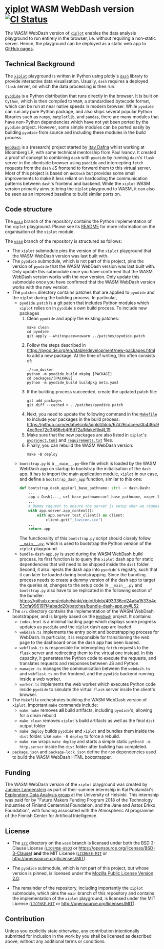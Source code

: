 # [&chi;iplot](https://github.com/edahelsinki/xiplot) WASM WebDash version &emsp; [![CI Status]][workflow]

[CI Status]: https://img.shields.io/github/checks-status/edahelsinki/xiplot/wasm?label=gh-pages
[workflow]: https://github.com/edahelsinki/xiplot/actions/workflows/gh-pages.yaml?query=branch%3Awasm

The WASM WebDash version of [`xiplot`](https://github.com/edahelsinki/xiplot) enables the data analysis playground to run entirely in the browser, i.e. without requiring a non-static server. Hence, the playground can be deployed as a static web app to [GitHub pages](https://www.edahelsinki.fi/xiplot).

## Technical Background

The [`xiplot`](https://github.com/edahelsinki/xiplot) playground is written in Python using plotly's [`dash`](https://github.com/plotly/dash) library to provide interactive data visualisation. Usually, `dash` requires a deployed `flask` server, on which the data processing is then run.

[`pyodide`](https://github.com/pyodide/pyodide) is a Python distribution that runs directly in the browser. It is built on `Cython`, which is then compiled to `WASM`, a standardised bytecode format, which can be run at near native speeds in modern browser. While `pyodide` can run any pure Python package, and also ships several popular Python libraries such as `numpy`, `matplotlib`, and `pandas`, there are many modules that have non-Python dependencies which have not yet been ported by the `pyodide` project. However, some simple modules can be ported easily by building `pyodide` from source and including these modules in the build process.

[`WebDash`](https://github.com/ibdafna/webdash) is a (research) project started by [Itay Dafna](https://github.com/ibdafna) whilst working at Bloomberg LP, with some technical mentorship from Paul Ivanov. It created a proof of concept to combining `dash` with `pyodide` by running `dash`'s `flask` server in the clientside browser using `pyodide` and intercepting `fetch` requests from the `dash` JS frontend to forward them to this virtual server. Most of this project is based on `WebDash` but provides some small improvements to make it less reliant on hardcoding the communication patterns between `dash`'s frontend and backend. While the `xiplot` WASM version primarily aims to bring the `xiplot` playground to WASM, it can also be seen as an improved baseline to build similar ports on.

## Code structure

The [`main`](https://github.com/edahelsinki/xiplot/tree/main) branch of the repository contains the Python implementation of the `xiplot` playground. Please see its [README](https://github.com/edahelsinki/xiplot/blob/main/README.md) for more information on the organisation of the `xiplot` module.

The [`wasm`](https://github.com/edahelsinki/xiplot/tree/wasm) branch of the repository is structured as follows:
* The `xiplot` submodule pins the version of the `xiplot` playground that the WASM WebDash version was last built with.
* The `pyodide` submodule, which is not part of this project, pins the version of `pyodide` that the WASM WebDash version was last built with. Only update this submodule once you have confirmed that the WASM WebDash version works with the new version. Only update this submodule once you have confirmed that the WASM WebDash version works with the new version.
* The `patches` directory contains patches that are applied to `pyodide` and the `xiplot` during the building process. In particular,
  * `pyodide.patch` is a git patch that includes Python modules which `xiplot` relies on in `pyodide`'s own build process. To include new packages
    1. Clean `pyodide` and apply the existing patches:
       ```shell
       make clean
       cd pyodide
       git apply --whitespace=nowarn ../patches/pyodide.patch
       ```
    2. Follow the steps described in https://pyodide.org/en/stable/development/new-packages.html to add a new package. At the time of writing, this often consists of:
       ```shell
       ./run_docker
       python -m pyodide_build mkpkg [PACKAGE]
       cd packages/[PACKAGE]
       python -m pyodide_build buildpkg meta.yaml
       ```
    3. If the building process succeeded, create the updated patch file:
       ```shell
       git add packages
       git diff --cached > ../patches/pyodide.patch
       ```
    4. Next, you need to update the following command in the [`Makefile`](https://github.com/edahelsinki/xiplot/blob/wasm/Makefile) to include your packages in the build process:
       https://github.com/edahelsinki/xiplot/blob/67d26cdceea0b436c94ec9ee72e3466eb4f6d72a/Makefile#L19
    5. Make sure that the new packages are also listed in `xiplot`'s [`pyproject.toml`](https://github.com/edahelsinki/xiplot/blob/main/pyproject.toml) and [`requirements.txt`](https://github.com/edahelsinki/xiplot/blob/main/requirements.txt) files.
    6. Finally, you can rebuild the WASM WebDash version:
       ```shell
       make -B deploy
       ```
  * `bootstrap.py` is a `__main__.py`-like file which is loaded by the WASM WebDash app on startup to bootstrap the initialisation of the `dash` app. It has to import the main application module, `xiplot` in our case, and define a `bootstrap_dash_app` function, similar to this one:
    ```python
    def bootstrap_dash_app(url_base_pathname: str) -> dash.Dash:
        ...
        app = Dash(..., url_base_pathname=url_base_pathname, eager_loading=True, ...)
        ...
        # Dummy request to ensure the server is setup when we request the index
        with app.server.app_context():
            with app.server.test_client() as client:
                client.get("_favicon.ico")
        ...
        return app
    ```
    The functionality of this `bootstrap.py` script should closely follow [`__main__.py`](https://github.com/edahelsinki/xiplot/blob/main/xiplot/__main__.py), which is used to bootstrap the Python version of the `xiplot` playground.
  * `bundle-dash-app.py` is used during the WASM WebDash build process. Its first function is to query the `xiplot` dash app for static dependencies that will need to be shipped inside the `dist` folder. Second, it also injects the dash app into `pyodide`'s registry, such that it can later be loaded during bootstrapping. Since the bundling process needs to create a dummy version of the dash app to target the queries at, changes to the setup code in `__main__.py` and `bootstrap.py` also have to be replicated in the following section of the bundler:
  https://github.com/edahelsinki/xiplot/blob/493336cd24a5a1533b4c53cfa996197f4abadd20/patches/bundle-dash-app.py#L52
* The `src` directory contains the implementation of the WASM WebDash bootstrapper, and is largely based on the [`WebDash`](https://github.com/ibdafna/webdash) project. It contains:
  * `index.html` is a minimal loading page which displays some progress updates as `pyodide` and the `xiplot` dash app are loaded
  * `webdash.ts` implements the entry point and bootstrapping process for WebDash. In particular, it is responsible for transitioning the web page to the dashboard once the dash app has been loaded.
  * `webflask.ts` is responsible for intercepting `fetch` requests to the `flask` server and redirecting them to the virtual one instead. In this capacity, it generates the Python code to execute the requests, and translates requests and responses between JS and Python.
  * `manager.ts` manages the communication between the `webdash.ts` and `webflask.ts` on the frontend, and the `pyodide` backend running inside a web worker.
  * `worker.ts` implements the web worker which executes Python code inside `pyodide` to simulate the virtual `flask` server inside the client's browser.
* The `Makefile` orchestrates building the WASM WebDash version of `xiplot`. Important `make` commands include:
  * `make nuke` removes **all** build artifacts, including `pyodide`'s, allowing for a clean rebuild
  * `make clean` removes `xiplot`'s build artifacts as well as the final `dist` output folder
  * `make deploy` builds `pyodide` and `xiplot` and bundles them inside the `dist` folder. Use `make -B deploy` to force a rebuild.
  * `make run` wraps `make deploy` and starts a simple static `python3 -m http.server` inside the `dist` folder after building has completed.
* `package.json` and `package-lock.json` define the `npm` dependencies used to build the WASM WebDash HTML bootstrapper.

## Funding

The WASM WebDash version of the `xiplot` playground was created by [Juniper Langenstein](https://github.com/MomoLangenstein) as part of their summer internship in Kai Puolamäki's [Exploratory Data Analysis group](https://github.com/edahelsinki) at the University of Helsinki. This internship was paid for by "Future Makers Funding Program 2018 of the Technology Industries of Finland Centennial Foundation, and the Jane and Aatos Erkko Foundation", with funding associated with the Atmospheric AI programme of the Finnish Center for Artificial Intelligence.

## License

* The [`src`](https://github.com/edahelsinki/xiplot/tree/wasm/src) directory on the `wasm` branch is licensed under both the BSD 3-Clause License ([`LICENSE-BSD3`](LICENSE-BSD3) or https://opensource.org/licenses/BSD-3-Clause) **and** the MIT License ([`LICENSE-MIT`](LICENSE-MIT) or http://opensource.org/licenses/MIT).

* The `pyodide` submodule, which is not part of this project, but whose version is pinned, is licensed under the [Mozilla Public License Version 2.0](https://choosealicense.com/licenses/mpl-2.0/).

* The remainder of the repository, including importantly the `xiplot` submodule, which pins the `main` branch of this repository and contains the implementation of the `xiplot` playground, is licensed under the MIT License ([`LICENSE-MIT`](LICENSE-MIT) or http://opensource.org/licenses/MIT).

## Contribution

Unless you explicitly state otherwise, any contribution intentionally submitted for inclusion in the work by you shall be licensed as described above, without any additional terms or conditions.
